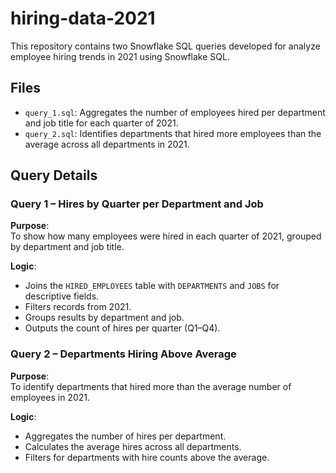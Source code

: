 # hiring-data-2021

This repository contains two Snowflake SQL queries developed for analyze employee hiring trends in 2021 using Snowflake SQL.

## Files

- `query_1.sql`: Aggregates the number of employees hired per department and job title for each quarter of 2021.
- `query_2.sql`: Identifies departments that hired more employees than the average across all departments in 2021.

## Query Details

### Query 1 – Hires by Quarter per Department and Job

**Purpose**:  
To show how many employees were hired in each quarter of 2021, grouped by department and job title.

**Logic**:
- Joins the `HIRED_EMPLOYEES` table with `DEPARTMENTS` and `JOBS` for descriptive fields.
- Filters records from 2021.
- Groups results by department and job.
- Outputs the count of hires per quarter (Q1–Q4).

### Query 2 – Departments Hiring Above Average

**Purpose**:  
To identify departments that hired more than the average number of employees in 2021.

**Logic**:
- Aggregates the number of hires per department.
- Calculates the average hires across all departments.
- Filters for departments with hire counts above the average.
